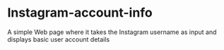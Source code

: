 # Instagram-account-info
A simple Web page where it takes the Instagram username as input and displays basic user account details
